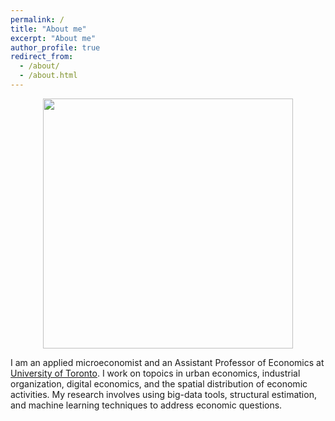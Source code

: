 ```yaml
---
permalink: /
title: "About me"
excerpt: "About me"
author_profile: true
redirect_from: 
  - /about/
  - /about.html
---
```


<center><img src="http://afarhoodi.github.io/images/DSC_0790.JPG" width="400"></center>
  
I am an applied microeconomist and an Assistant Professor of Economics at [University of Toronto](https://www.economics.utoronto.ca/index.php/index/person/person/faculty/1936). I work on topoics in urban economics, industrial organization, digital economics, and the spatial distribution of economic activities. My research involves using big-data tools, structural estimation, and machine learning techniques to address economic questions.
